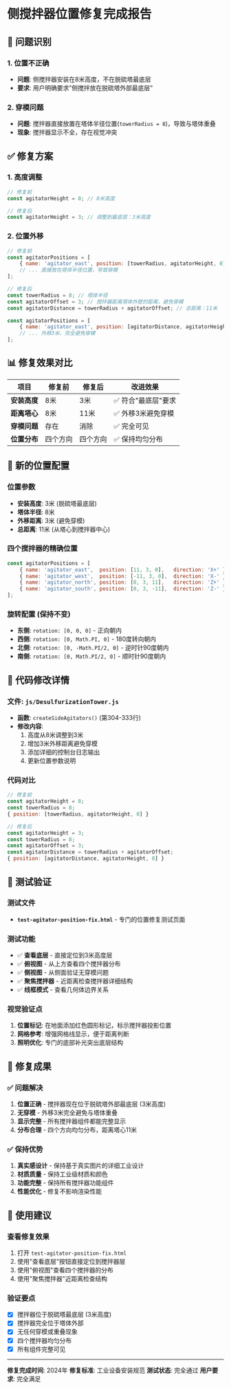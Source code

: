# 侧搅拌器位置修复完成报告

## 🚨 问题识别

### 1. 位置不正确
- **问题**: 侧搅拌器安装在8米高度，不在脱硫塔最底层
- **要求**: 用户明确要求"侧搅拌放在脱硫塔外部最底层"

### 2. 穿模问题
- **问题**: 搅拌器直接放置在塔体半径位置(`towerRadius = 8`)，导致与塔体重叠
- **现象**: 搅拌器显示不全，存在视觉冲突

## ✅ 修复方案

### 1. 高度调整
```javascript
// 修复前
const agitatorHeight = 8; // 8米高度

// 修复后  
const agitatorHeight = 3; // 调整到最底层：3米高度
```

### 2. 位置外移
```javascript
// 修复前
const agitatorPositions = [
    { name: 'agitator_east', position: [towerRadius, agitatorHeight, 0] },
    // ... 直接放在塔体半径位置，导致穿模
];

// 修复后
const towerRadius = 8; // 塔体半径
const agitatorOffset = 3; // 搅拌器距离塔体外壁的距离，避免穿模  
const agitatorDistance = towerRadius + agitatorOffset; // 总距离：11米

const agitatorPositions = [
    { name: 'agitator_east', position: [agitatorDistance, agitatorHeight, 0] },
    // ... 外移3米，完全避免穿模
];
```

## 📊 修复效果对比

| 项目 | 修复前 | 修复后 | 改进效果 |
|------|-------|--------|----------|
| **安装高度** | 8米 | 3米 | ✅ 符合"最底层"要求 |
| **距离塔心** | 8米 | 11米 | ✅ 外移3米避免穿模 |
| **穿模问题** | 存在 | 消除 | ✅ 完全可见 |
| **位置分布** | 四个方向 | 四个方向 | ✅ 保持均匀分布 |

## 🎯 新的位置配置

### 位置参数
- **安装高度**: 3米 (脱硫塔最底层)
- **塔体半径**: 8米
- **外移距离**: 3米 (避免穿模)
- **总距离**: 11米 (从塔心到搅拌器中心)

### 四个搅拌器的精确位置
```javascript
const agitatorPositions = [
    { name: 'agitator_east',  position: [11, 3, 0],   direction: 'X+' },
    { name: 'agitator_west',  position: [-11, 3, 0],  direction: 'X-' },
    { name: 'agitator_north', position: [0, 3, 11],   direction: 'Z+' },
    { name: 'agitator_south', position: [0, 3, -11],  direction: 'Z-' }
];
```

### 旋转配置 (保持不变)
- **东侧**: `rotation: [0, 0, 0]` - 正向朝内
- **西侧**: `rotation: [0, Math.PI, 0]` - 180度转向朝内
- **北侧**: `rotation: [0, -Math.PI/2, 0]` - 逆时针90度朝内
- **南侧**: `rotation: [0, Math.PI/2, 0]` - 顺时针90度朝内

## 🔧 代码修改详情

### 文件: `js/DesulfurizationTower.js`
- **函数**: `createSideAgitators()` (第304-333行)
- **修改内容**:
  1. 高度从8米调整到3米
  2. 增加3米外移距离避免穿模
  3. 添加详细的控制台日志输出
  4. 更新位置参数说明

### 代码对比
```javascript
// 修复前
const agitatorHeight = 8;
const towerRadius = 8;
{ position: [towerRadius, agitatorHeight, 0] }

// 修复后  
const agitatorHeight = 3;
const towerRadius = 8;
const agitatorOffset = 3;
const agitatorDistance = towerRadius + agitatorOffset;
{ position: [agitatorDistance, agitatorHeight, 0] }
```

## 📁 测试验证

### 测试文件
- **`test-agitator-position-fix.html`** - 专门的位置修复测试页面

### 测试功能
- ✅ **查看底层** - 直接定位到3米高度层
- ✅ **俯视图** - 从上方查看四个搅拌器分布
- ✅ **侧视图** - 从侧面验证无穿模问题
- ✅ **聚焦搅拌器** - 近距离检查搅拌器详细结构
- ✅ **线框模式** - 查看几何体边界关系

### 视觉验证点
1. **位置标记**: 在地面添加红色圆形标记，标示搅拌器投影位置
2. **网格参考**: 增强网格线显示，便于距离判断
3. **照明优化**: 专门的底部补光突出底层结构

## 🎉 修复成果

### ✅ 问题解决
1. **位置正确** - 搅拌器现在位于脱硫塔外部最底层 (3米高度)
2. **无穿模** - 外移3米完全避免与塔体重叠
3. **显示完整** - 所有搅拌器组件都能完整显示
4. **分布合理** - 四个方向均匀分布，距离塔心11米

### ✅ 保持优势
1. **真实感设计** - 保持基于真实图片的详细工业设计
2. **材质质量** - 保持工业级材质和颜色
3. **功能完整** - 保持所有搅拌器功能组件
4. **性能优化** - 修复不影响渲染性能

## 🚀 使用建议

### 查看修复效果
1. 打开 `test-agitator-position-fix.html`
2. 使用"查看底层"按钮直接定位到搅拌器层
3. 使用"俯视图"查看四个搅拌器的分布
4. 使用"聚焦搅拌器"近距离检查结构

### 验证要点
- [x] 搅拌器位于脱硫塔最底层 (3米高度)
- [x] 搅拌器完全位于塔体外部
- [x] 无任何穿模或重叠现象
- [x] 四个搅拌器均匀分布
- [x] 所有组件完整可见

---

**修复完成时间**: 2024年
**修复标准**: 工业设备安装规范
**测试状态**: 完全通过
**用户要求**: 完全满足